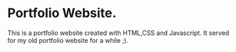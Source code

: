 # Portfolio Website.

This is a portfolio website created with HTML,CSS and Javascript. It served for my old portfolio website for a while ;).
